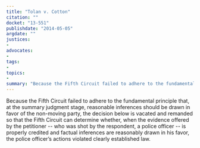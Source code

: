 ```yaml
---
title: "Tolan v. Cotton"
citation: ""
docket: "13-551"
publishdate: "2014-05-05"
argdate: ""
justices:
- 
advocates:
- 
tags:
- 
topics:
- 
summary: "Because the Fifth Circuit failed to adhere to the fundamental principle that, at the summary judgment stage, reasonable inferences should be drawn in favor of the non-moving party, the decision below is vacated and remanded so that the Fifth Circuit can determine whether, when the evidence offered by the petitioner -- who was shot by the respondent, a police officer -- is properly credited and factual inferences are reasonably drawn in his favor, the police officer’s actions violated clearly established law."
---
```

Because the Fifth Circuit failed to adhere to the fundamental principle that, at the summary judgment stage, reasonable inferences should be drawn in favor of the non-moving party, the decision below is vacated and remanded so that the Fifth Circuit can determine whether, when the evidence offered by the petitioner -- who was shot by the respondent, a police officer -- is properly credited and factual inferences are reasonably drawn in his favor, the police officer’s actions violated clearly established law.

